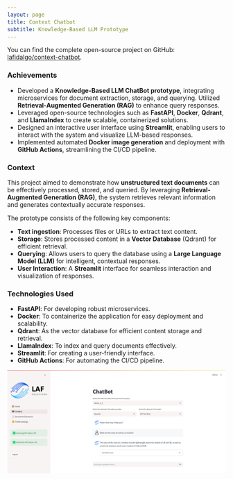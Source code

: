 ```yaml
---
layout: page
title: Context Chatbot
subtitle: Knowledge-Based LLM Prototype
---
```


You can find the complete open-source project on GitHub: [lafidalgo/context-chatbot](https://github.com/lafidalgo/context-chatbot).

### Achievements

- Developed a **Knowledge-Based LLM ChatBot prototype**, integrating microservices for document extraction, storage, and querying. Utilized **Retrieval-Augmented Generation (RAG)** to enhance query responses.
- Leveraged open-source technologies such as **FastAPI**, **Docker**, **Qdrant**, and **LlamaIndex** to create scalable, containerized solutions.
- Designed an interactive user interface using **Streamlit**, enabling users to interact with the system and visualize LLM-based responses.
- Implemented automated **Docker image generation** and deployment with **GitHub Actions**, streamlining the CI/CD pipeline.

### Context

This project aimed to demonstrate how **unstructured text documents** can be effectively processed, stored, and queried. By leveraging **Retrieval-Augmented Generation (RAG)**, the system retrieves relevant information and generates contextually accurate responses.

The prototype consists of the following key components:
- **Text ingestion**: Processes files or URLs to extract text content.
- **Storage**: Stores processed content in a **Vector Database** (Qdrant) for efficient retrieval.
- **Querying**: Allows users to query the database using a **Large Language Model (LLM)** for intelligent, contextual responses.
- **User Interaction**: A **Streamlit** interface for seamless interaction and visualization of responses.

### Technologies Used

- **FastAPI**: For developing robust microservices.
- **Docker**: To containerize the application for easy deployment and scalability.
- **Qdrant**: As the vector database for efficient content storage and retrieval.
- **LlamaIndex**: To index and query documents effectively.
- **Streamlit**: For creating a user-friendly interface.
- **GitHub Actions**: For automating the CI/CD pipeline.

![Chatbot](projects/assets/context-chatbot/chatbot.png)
